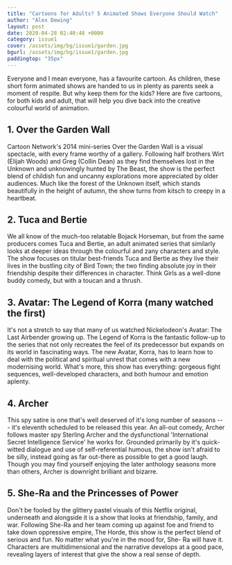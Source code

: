 ```yaml
---
title: "Cartoons for Adults? 5 Animated Shows Everyone Should Watch"
author: "Alex Dewing"
layout: post
date: 2020-04-28 02:40:48 +0000
category: issue1
cover: /assets/img/bg/issue1/garden.jpg
bgurl: /assets/img/bg/issue1/garden.jpg
paddingtop: "35px"
---
```


<p id="first-paragraph">Everyone and I mean everyone, has a favourite cartoon. As children, these short form animated shows are handed to us in plenty as parents seek a moment of respite. But why keep them for the kids? Here are five cartoons, for both kids and adult, that will help you dive back into the creative colourful world of animation.</p>

## 1\. Over the Garden Wall

Cartoon Network's 2014 mini-series Over the Garden Wall is a visual
spectacle, with every frame worthy of a gallery. Following half brothers Wirt
(Elijah Woods) and Greg (Collin Dean) as they find themselves lost in the Unknown and
unknowingly hunted by The Beast, the show is the perfect blend of childish fun and uncanny
explorations more appreciated by older audiences. Much like the forest of the Unknown
itself, which stands beautifully in the height of autumn, the show turns from kitsch to creepy in a heartbeat.

## 2\. Tuca and Bertie

We all know of the much-too relatable Bojack Horseman, but from the same producers comes Tuca and Bertie, an adult animated series that similarly
looks at deeper ideas through the colourful and zany characters and style. The show
focuses on titular best-friends Tuca and Bertie as they live their lives in the bustling
city of Bird Town; the two finding absolute joy in their friendship despite their differences in character. Think Girls as a well-done buddy comedy, but with a toucan and a thrush.

## 3\. Avatar: The Legend of Korra (many watched the first)

It's not a stretch to say that many of us watched Nickelodeon's Avatar:
The Last Airbender growing up. The Legend of Korra is the fantastic follow-up to
the series that not only recreates the feel of its predecessor but expands on its world in
fascinating ways. The new Avatar, Korra, has to learn how to deal with the political and
spiritual unrest that comes with a new modernising world. What's more, this show has
everything: gorgeous fight sequences, well-developed characters, and both humour and emotion aplenty.

## 4\. Archer

This spy satire is one that's well deserved of it's long number of
seasons --- it's eleventh scheduled to be released this year. An all-out comedy, Archer
follows master spy Sterling Archer and the dysfunctional 'International Secret Intelligence
Service' he works for. Grounded primarily by it's quick-witted dialogue and use of
self-referential humous, the show isn't afraid to be silly, instead going as far out-there as
possible to get a good laugh. Though you may find yourself enjoying the later anthology seasons
more than others, Archer is downright brilliant and bizarre.

## 5\. She-Ra and the Princesses of Power

Don't be fooled by the glittery pastel visuals of this Netflix original,
underneath and alongside it is a show that looks at friendship, family, and war.
Following She-Ra and her team coming up against foe and friend to take down oppressive empire,
The Horde, this show is the perfect blend of serious and fun. No matter what you're in
the mood for, She- Ra will have it. Characters are multidimensional and the narrative
develops at a good pace, revealing layers of interest that give the show a real sense of
depth.
